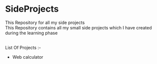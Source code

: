 # SideProjects
This Repository for all my side projects 
<br>
This Repository contains all my small side projects which I have created during the learning phase 

<br>
List Of Projects :- 
<ul>
    <li>Web calculator</li>
</ul>